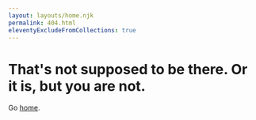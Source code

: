 ```yaml
---
layout: layouts/home.njk
permalink: 404.html
eleventyExcludeFromCollections: true
---
```


# That's not supposed to be there. Or it is, but you are not.

Go <a href="{{ '/' | url }}">home</a>.
